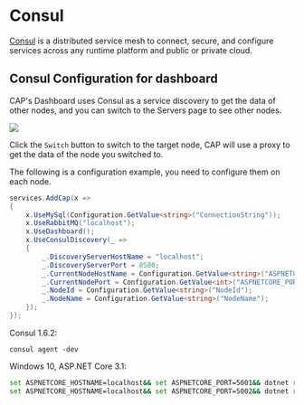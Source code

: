 # Consul

[Consul](https://www.consul.io/) is a distributed service mesh to connect, secure, and configure services across any runtime platform and public or private cloud.

## Consul Configuration for dashboard

CAP's Dashboard uses Consul as a service discovery to get the data of other nodes, and you can switch to the Servers page to see other nodes.

![](https://camo.githubusercontent.com/54c00c6ae65ce1d7b9109ed8cbcdca703a050c47/687474703a2f2f696d61676573323031372e636e626c6f67732e636f6d2f626c6f672f3235303431372f3230313731302f3235303431372d32303137313030343232313030313838302d313136323931383336322e706e67)

Click the `Switch` button to switch to the target node, CAP will use a proxy to get the data of the node you switched to.

The following is a configuration example, you need to configure them on each node.

```C#
services.AddCap(x =>
{
    x.UseMySql(Configuration.GetValue<string>("ConnectionString"));
    x.UseRabbitMQ("localhost");
    x.UseDashboard();
    x.UseConsulDiscovery(_ =>
    {
        _.DiscoveryServerHostName = "localhost";
        _.DiscoveryServerPort = 8500;
        _.CurrentNodeHostName = Configuration.GetValue<string>("ASPNETCORE_HOSTNAME");
        _.CurrentNodePort = Configuration.GetValue<int>("ASPNETCORE_PORT");
        _.NodeId = Configuration.GetValue<string>("NodeId");
        _.NodeName = Configuration.GetValue<string>("NodeName");
    });
});
```

Consul 1.6.2:

```
consul agent -dev
```

Windows 10, ASP.NET Core 3.1:

```sh
set ASPNETCORE_HOSTNAME=localhost&& set ASPNETCORE_PORT=5001&& dotnet run --urls=http://localhost:5001 NodeId=1 NodeName=CAP-1 ConnectionString="Server=localhost;Database=aaa;UserId=xxx;Password=xxx;"
set ASPNETCORE_HOSTNAME=localhost&& set ASPNETCORE_PORT=5002&& dotnet run --urls=http://localhost:5002 NodeId=2 NodeName=CAP-2 ConnectionString="Server=localhost;Database=bbb;UserId=xxx;Password=xxx;"
```